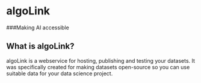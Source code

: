 # algoLink

###Making AI accessible

## What is algoLink?
algoLink is a webservice for hosting, publishing and testing your datasets.
It was specifically created for making datasets open-source so you can use suitable
data for your data science project.


